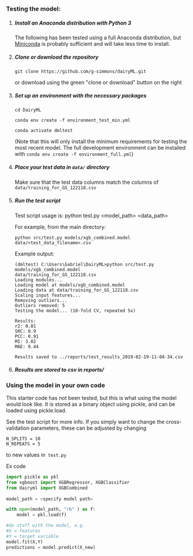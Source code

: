 ### Testing the model:

1. ##### Install an Anaconda distribution with Python 3

   The following has been tested using a full Anaconda distribution, but [Miniconda](https://conda.io/en/latest/miniconda.html) is probably sufficient and will take less time to install.

2. ##### Clone or download the repository

    `git clone https://github.com/g-simmons/dairyML.git` 

   or download using the green "clone or download" button on the right

3. ##### Set up an environment with the necessary packages

   `cd DairyML`

   `conda env create -f environment_test_min.yml`

   `conda activate dmltest`

   (Note that this will only install the minimum requirements for testing the most recent model. The full development environment can be installed with `conda env create -f environment_full.yml`)

4. ##### Place your test data in `data/` directory

   Make sure that the test data columns match the columns of `data/training_for_GS_122118.csv`

5. ##### Run the test script

   Test script usage is: python test.py <model_path> <data_path>

   For example, from the main directory:

   `python src/test.py models/xgb_combined.model data/<test_data_filename>.csv`

   Example output:

   ```
   (dmltest) C:\Users\Gabriel\DairyML>python src/test.py models/xgb_combined.model
   data/training_for_GS_122118.csv
   Loading modules...
   Loading model at models/xgb_combined.model
   Loading data at data/training_for_GS_122118.csv
   Scaling input features...
   Removing outliers...
   Outliers removed: 5
   Testing the model... (10-fold CV, repeated 5x)
   
   Results:
   r2: 0.81
   SRC: 0.9
   PCC: 0.91
   MI: 3.02
   MAE: 0.44
   
   Results saved to ../reports/test_results_2019-02-19-11-08-34.csv
   ```

6. ##### Results are stored to csv in reports/



### Using the model in your own code

This starter code has not been tested, but this is what using the model would look like. It is stored as a binary object using pickle, and can be loaded using pickle.load.

See the test script for more info. If you simply want to change the cross-validation parameters, these can be adjusted by changing

```
N_SPLITS = 10
N_REPEATS = 5
```

to new values in` test.py` 



Ex code

```python
import pickle as pkl
from xgboost import XGBRegressor, XGBClassifier
from dairyml import XGBCombined
  
model_path = <specify model path>

with open(model_path, "rb" ) as f:
	model = pkl.load(f)

#do stuff with the model, e.g.
#X = features
#Y = target variable
model.fit(X,Y)
predictions = model.predict(X_new)

```

